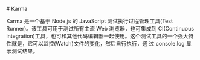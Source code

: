 # Karma

Karma 是一个基于 Node.js 的 JavaScript 测试执行过程管理工具(Test Runner)。该工具可用于测试所有主流 Web 浏览器，也可集成到 CI(Continuous integration)工具，也可和其他代码编辑器一起使用。这个测试工具的一个强大特性就是，它可以监控(Watch)文件的变化，然后自行执行，通 过 console.log 显示测试结果。
